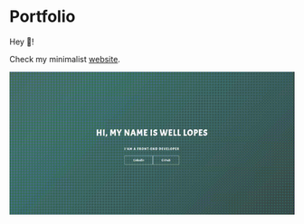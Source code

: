 # Portfolio

Hey :wave:!

Check my minimalist [website](https://welllopes.github.io/website/).

![](assets/web-site.gif)